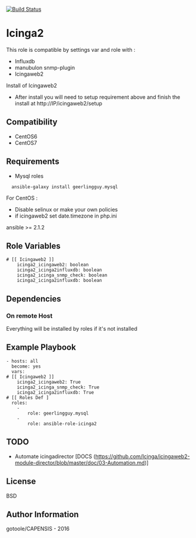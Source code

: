 [![Build Status](https://travis-ci.org/bashrc666/ansible-icinga2.svg?branch=master)](https://travis-ci.org/bashrc666/ansible-icinga2)

Icinga2
=========

This role is compatible by settings var and role with :

 - Influxdb
 - manubulon snmp-plugin
 - Icingaweb2


Install of Icingaweb2

 - After install you will need to setup requirement above and finish the install at http://IP/icingaweb2/setup

Compatibility
-------------
 - CentOS6
 - CentOS7

Requirements
------------

- Mysql roles
```
  ansible-galaxy install geerlingguy.mysql
```

For CentOS :
 - Disable selinux or make your own policies
 - if icingaweb2 set date.timezone in php.ini

ansible >= 2.1.2

Role Variables
--------------

```
# [[ Icingaweb2 ]]
    icinga2_icingaweb2: boolean
    icinga2_icinga2influxdb: boolean
    icinga2_icinga_snmp_check: boolean
    icinga2_icinga2influxdb: boolean
```

Dependencies
------------

### On remote Host

Everything will be installed by roles if it's not installed

Example Playbook
----------------

```
- hosts: all
  become: yes
  vars:
# [[ Icingaweb2 ]]
    icinga2_icingaweb2: True
    icinga2_icinga_snmp_check: True
    icinga2_icinga2influxdb: True
# [[ Roles Def ]
  roles:
    -
        role: geerlingguy.mysql
    - 
        role: ansible-role-icinga2
```

TODO
----

- Automate icingadirector 
[DOCS (https://github.com/Icinga/icingaweb2-module-director/blob/master/doc/03-Automation.md)]


License
-------

BSD

Author Information
------------------

gotoole/CAPENSIS - 2016

